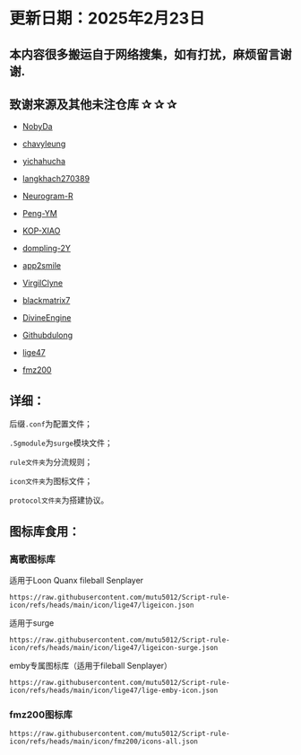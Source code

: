 # 更新日期：2025年2月23日

## 本内容很多搬运自于网络搜集，如有打扰，麻烦留言谢谢.

## 致谢来源及其他未注仓库 ✰ ✰ ✰

* [NobyDa](https://github.com/NobyDa)

* [chavyleung](https://github.com/chavyleung)

* [yichahucha](https://github.com/yichahucha)

* [langkhach270389](https://github.com/langkhach270389)

* [Neurogram-R](https://github.com/Neurogram-R)

* [Peng-YM](https://github.com/Peng-YM/QuanX)

* [KOP-XIAO](https://github.com/KOP-XIAO/QuantumultX)
 
* [dompling-2Y](https://github.com/dompling?tab=repositories)

* [app2smile](https://github.com/app2smile/rules)

* [VirgilClyne](https://github.com/VirgilClyne) 
 
* [blackmatrix7](https://github.com/blackmatrix7/ios_rule_script)

* [DivineEngine](https://github.com/DivineEngine/Profiles/tree/master)

* [Githubdulong](https://github.com/githubdulong/Script/blob/master)

* [lige47](https://github.com/lige47/QuanX-icon-rule)

* [fmz200](https://github.com/fmz200/wool_scripts)

## 详细：

后缀<code>.conf</code>为配置文件；

<code>.Sgmodule</code>为<code>surge</code>模块文件；

<code>rule文件夹</code>为分流规则；

<code>icon文件夹</code>为图标文件；

<code>protocol文件夹</code>为搭建协议。

## 图标库食用：

### 离歌图标库

适用于Loon Quanx fileball Senplayer
```
https://raw.githubusercontent.com/mutu5012/Script-rule-icon/refs/heads/main/icon/lige47/ligeicon.json
```

适用于surge
```
https://raw.githubusercontent.com/mutu5012/Script-rule-icon/refs/heads/main/icon/lige47/ligeicon-surge.json
```

emby专属图标库（适用于fileball Senplayer）
```
https://raw.githubusercontent.com/mutu5012/Script-rule-icon/refs/heads/main/icon/lige47/lige-emby-icon.json
```

### fmz200图标库
 ```
https://raw.githubusercontent.com/mutu5012/Script-rule-icon/refs/heads/main/icon/fmz200/icons-all.json
 ```